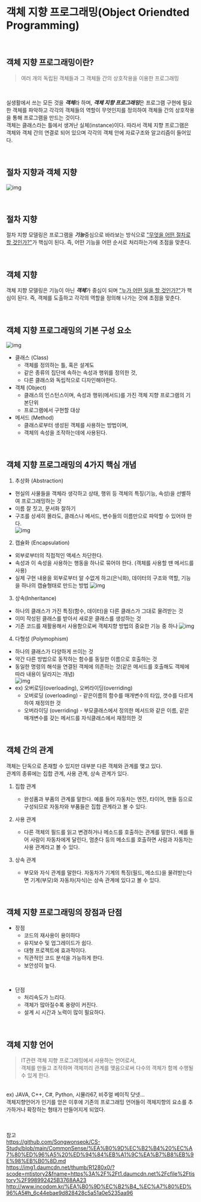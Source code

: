 # 객체 지향 프로그래밍(Object Oriendted Programming)

<br>

## 객체 지향 프로그래밍이란?


> 여러 개의 독립된 객체들과 그 객체들 간의 상호작용을 이용한 프로그래밍

<br>

실생활에서 쓰는 모든 것을 ***객체***라 하며, ***객체 지향 프로그래밍***은 프로그램 구현에 필요한 객체를 파악하고 각각의 객체들의 역할이 무엇인지를 정의하여 객체들 간의 상호작용을 통해 프로그램을 만드는 것이다.   
객체는 클래스라는 틀에서 생겨난 실체(instance)이다. 따라서 객체 지향 프로그램은 객체와 객체 간의 연결로 되어 있으며 각각의 객체 안에 자료구조와 알고리즘이 들어있다.

<br>

## 절차 지향과 객체 지향

![img](https://img1.daumcdn.net/thumb/R1280x0/?scode=mtistory2&fname=https%3A%2F%2Ft1.daumcdn.net%2Fcfile%2Ftistory%2F998992425B3768AA23)


<br>

## 절차 지향

절차 지향 모델링은 프로그램을 ***기능***중심으로 바라보는 방식으로 <U>"무엇을 어떤 절차로 할 것인가?"</U>가 핵심이 된다. 즉, 어떤 기능을 어떤 순서로 처리하는가에 초점을 맞춘다.

<br>

## 객체 지향
객체 지향 모델링은 기능이 아닌 ***객체***가 중심이 되며 <U>"누가 어떤 일을 할 것인가?"</U>가 핵심이 된다. 즉, 객체를 도출하고 각각의 역할을 정의해 나가는 것에 초점을 맞춘다.

<br>

## 객체 지향 프로그래밍의 기본 구성 요소

![img](https://img1.daumcdn.net/thumb/R1280x0/?scode=mtistory2&fname=https%3A%2F%2Fblog.kakaocdn.net%2Fdn%2FchH1CQ%2Fbtrp55RgLk4%2FB5LFxkHKOjWFwkOOvBuKt0%2Fimg.png)
- 클래스 (Class)   
  - 객체를 정의하는 틀, 혹은 설계도
  - 같은 종류의 집단에 속하는 속성과 행위를 정의한 것,
  - 다른 클래스와 독립적으로 디자인해야한다.
- 객체 (Object)
  - 클래스의 인스턴스이며, 속성과 행위(메서드)를 가진 객체 지향 프로그램의 기본단위
  - 프로그램에서 구현할 대상
- 메서드 (Method)
  - 클래스로부터 생성된 객체를 사용하는 방법이며, 
  - 객체의 속성을 조작하는데에 사용된다.

<br>

## 객체 지향 프로그래밍의 4가지 핵심 개념
1. 추상화 (Abstraction)    
- 현실의 사물들을 객체라 생각하고 상태, 행위 등 객체의 특징(기능, 속성)을 선별하여 프로그래밍하는 것   
- 이름 잘 짓고, 문서화 잘하기  
- 구조를 상세히 몰라도, 클래스나 메서드, 변수들의 이름만으로 파악할 수 있어야 한다.   
![img](https://gmlwjd9405.github.io/images/oop-features/abstract.png)
2. 캡슐화 (Encapsulation)   
- 외부로부터의 직접적인 액세스 차단한다. 
- 속성과 이 속성을 사용하는 행동을 하나로 묶어야 한다. (객체를 사용할 땐 메서드를 사용)      
- 실제 구현 내용을 외부로부터 알 수없게 하고(은닉화), 데이터의 구조와 역할, 기능을 하나의 캡슐형태로 만드는 방법
![img](https://img1.daumcdn.net/thumb/R1280x0/?scode=mtistory2&fname=https%3A%2F%2Fblog.kakaocdn.net%2Fdn%2Fd995jb%2FbtqvtPH0URr%2Fg8ABTOlGcMdiUk3r4Bk3K0%2Fimg.jpg)   
3. 상속(Inheritance)
- 하나의 클래스가 가진 특징(함수, 데이터)을 다른 클래스가 그대로 물려받는 것   
- 이미 작성된 클래스를 받아서 새로운 클래스를 생성하는 것
- 기존 코드를 재활용해서 사용함으로써 객체지향 방법의 중요한 기능 중 하나
![img](https://img1.daumcdn.net/thumb/R1280x0/?scode=mtistory2&fname=https%3A%2F%2Fblog.kakaocdn.net%2Fdn%2F67akc%2FbtqvrVW1odm%2FNKC9OCRnH2IkKrOMntKo50%2Fimg.jpg)
4. 다형성 (Polymophism)   
- 하나의 클래스가 다양하게 쓰이는 것       
- 약간 다른 방법으로 동작하는 함수를 동일한 이름으로 호출하는 것   
- 동일한 명령의 해석을 연결된 객체에 의존하는 것(같은 메서드를 호출해도 객체에 따라 내용이 달라지는 개념)   
![img](https://i0.wp.com/blog.codestates.com/wp-content/uploads/2022/11/%EA%B0%9D%EC%B2%B4-%EC%A7%80%ED%96%A5-%ED%94%84%EB%A1%9C%EA%B7%B8%EB%9E%98%EB%B0%8D-%EB%8B%A4%ED%98%95%EC%84%B1.png?w=800&ssl=1)
- ex) 오버로딩(overloading), 오버라이딩(overriding)   
  - 오버로딩 (overloading) - 같은이름의 함수를 매개변수의 타입, 갯수를 다르게하여 재정의한 것   
  - 오버라이딩 (overriding) - 부모클래스에서 정의한 메서드와 같은 이름, 같은 매개변수를 갖는 메서드를 자식클래스에서 재정의한 것   

<br>

## 객체 간의 관계
객체는 단독으로 존재할 수 있지만 대부분 다른 객체와 관계를 맺고 있다.   
관계의 종류에는 집합 관계, 사용 관계, 상속 관계가 있다.

1. 집합 관계

    - 완성품과 부품의 관계를 말한다. 예를 들어 자동차는 엔진, 타이어, 핸들 등으로 구성되므로 자동차와 부품들은 집합 관계라고 볼 수 있다.   

2. 사용 관계

    - 다른 객체의 필드를 읽고 변경하거나 메소드를 호출하는 관계를 말한다. 예를 들어 사람이 자동차에게 달린다, 멈춘다 등의 메소드를 호출하면 사람과 자동차는 사용 관계라고 볼 수 있다.   

3. 상속 관계

    - 부모와 자식 관계를 말한다. 자동차가 기계의 특징(필드, 메소드)을 물려받는다면 기계(부모)와 자동차(자식)는 상속 관계에 있다고 볼 수 있다.   

<br>

## 객체 지향 프로그래밍의 장점과 단점   

- 장점
  - 코드의 재사용이 용이하다
  - 유지보수 및 업그레이드가 쉽다.
  - 대형 프로젝트에 효과적이다.
  - 직관적인 코드 분석을 가능하게 한다.  
  - 보안성이 높다.   
<br>

- 단점
  - 처리속도가 느리다.
  - 객체가 많아질수록 용량이 커진다.
  - 설계 시 시간과 노력이 많이 필요하다.

<br>

## 객체 지향 언어

> IT관련 객체 지향 프로그래밍에서 사용하는 언어로서,  
객체를 만들고 조작하며 객체끼리 관계를 맺음으로써 다수의 객체가 함께 수행될 수 있게 한다.

<br>
 ex) JAVA, C++, C#, Python, 시뮬라67, 비주얼 베이직 닷넷...

<br>
객체지향언어가 인기를 얻은 이후에 기존의 프로그래밍 언어들이 객체지향의 요소를 추가하거나 확장하는 형태가 만들어지게 되었다.

<br>
<br>
<br>

참고   
https://github.com/Songwonseok/CS-Study/blob/main/CommonSense/%EA%B0%9D%EC%B2%B4%20%EC%A7%80%ED%96%A5%20%ED%94%84%EB%A1%9C%EA%B7%B8%EB%9E%98%EB%B0%8D.md   
https://img1.daumcdn.net/thumb/R1280x0/?scode=mtistory2&fname=https%3A%2F%2Ft1.daumcdn.net%2Fcfile%2Ftistory%2F998992425B3768AA23   
http://www.incodom.kr/%EA%B0%9D%EC%B2%B4_%EC%A7%80%ED%96%A5#h_6c44ebae9d828428c5a51a0e5235aa96
